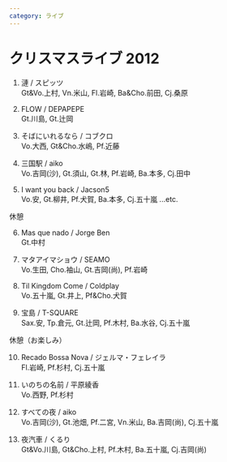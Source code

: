 ```yaml
---
category: ライブ
---
```


# クリスマスライブ 2012

1. 漣 / スピッツ<br />Gt&Vo.上村, Vn.米山, Fl.岩崎, Ba&Cho.前田, Cj.桑原

1. FLOW / DEPAPEPE<br />Gt.川島, Gt.辻岡

1. そばにいれるなら / コブクロ<br />Vo.大西, Gt&Cho.水嶋, Pf.近藤

1. 三国駅 / aiko<br />Vo.吉岡(沙), Gt.須山, Gt.林, Pf.岩崎, Ba.本多, Cj.田中

1. I want you back / Jacson5<br />Vo.安, Gt.柳井, Pf.犬賀, Ba.本多, Cj.五十嵐 ...etc.


休憩

6. Mas que nado / Jorge Ben<br />Gt.中村

6. マタアイマショウ / SEAMO<br />Vo.生田, Cho.袖山, Gt.吉岡(尚), Pf.岩崎

8. Til Kingdom Come / Coldplay<br />Vo.五十嵐, Gt.井上, Pf&Cho.犬賀

9. 宝島 / T-SQUARE<br />Sax.安, Tp.倉元, Gt.辻岡, Pf.木村, Ba.水谷, Cj.五十嵐

休憩（お楽しみ）

10. Recado Bossa Nova / ジェルマ・フェレイラ<br />Fl.岩崎, Pf.杉村, Cj.五十嵐

11. いのちの名前 / 平原綾香<br />Vo.西野, Pf.杉村

12. すべての夜 / aiko<br />Vo.吉岡(沙), Gt.池畑, Pf.二宮, Vn.米山, Ba.吉岡(尚), Cj.五十嵐

13. 夜汽車 / くるり<br />Gt&Vo.川島, Gt&Cho.上村, Pf.木村, Ba.五十嵐, Cj.吉岡(尚)
